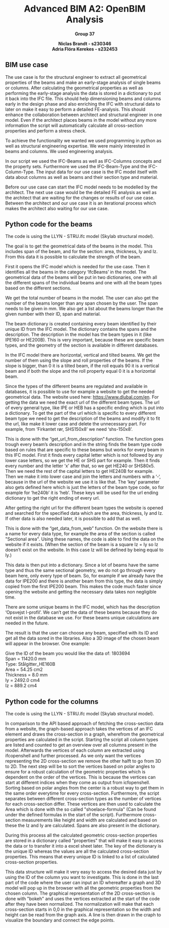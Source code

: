 <h1 style="text-align: center;">Advanced BIM A2: OpenBIM Analysis</h1>
<h4 style="text-align: center;">
Group 37    

Niclas Brandt - s230346     
Adria Flóra Kerekes - s232453
</h4>

## BIM use case
The use case is for the structural engineer to extract all geometrical properties of the beams and make an early-stage analysis of single beams or columns. After calculating the geometrical properties as well as performing the early-stage analysis the data is stored in a dictionary to put it back into the IFC file. This should help dimensioning beams and columns early in the design phase and also enriching the IFC with structural data to later on make it easy to perform a detailed FE-analysis. This should enhance the collaboration between architect and structural engineer in one model. Even if the architect places beams in the model without any more information the script will automatically calculate all cross-section properties and perform a stress check. 

To achieve the functionality we wanted we used programming in python as well as structural engineering expertise. We were mainly interested in beams and columns. We used engineering analysis.

In our script we used the IFC-Beams as well as IFC-Columns concepts and the property sets. Furthermore we used the IFC-Beam-Type and the IFC-Column-Type. The input data for our use case is the IFC model itself with data about columns as well as beams and their section type and material. 

Before our use case can start the IFC model needs to be modelled by the architect. The next use case would be the detailed FE analysis as well as the architect that are waiting for the changes or results of our use case. Between the architect and our use case it is an iterational process which makes the architect also waiting for our use case.

## Python code for the beams
The code is using the LLYN - STRU.ifc model (Skylab structural model). 

The goal is to get the geometrical data of the beams in the model. This includes span of the beam, and for the section: area, thickness, Iy and Iz. From this data it is possible to calculate the strength of the beam. 

First it opens the IFC model which is needed for the use case. Then it identifies all the beams in the category ‘IfcBeams’ in the model. The geometrical data of the beams will be put in two dictionaries, one with all the different spans of the individual beams and one with all the beam types based on the different sections. 

We get the total number of beams in the model. The user can also get the number of the beams longer than any span chosen by the user. The span needs to be given in mm. We also get a list about the beams longer than the given number with their ID, span and material.  

The beam dictionary is created containing every beam identified by their unique ID from the IFC model. The dictionary contains the spans and the description. The description in the model has the beam types in it (like IPE160 or HE200B). This is very important, because these are specific beam types, and the geometry of the section is available in different databases. 

In the IFC model there are horizontal, vertical and tilted beams. We get the number of them using the slope and roll properties of the beams. If the slope is bigger, than 0 it is a tilted beam, if the roll equals 90 it is a vertical beam and if both the slope and the roll property equal 0 it is a horizontal beam. 

Since the types of the different beams are regulated and available in databases, it is possible to use for example a website to get the needed geometrical data. The website used here: https://www.dlubal.com/en. For getting the data we need the exact url of the different beam types. The url of every general type, like IPE or HEB has a specific ending which is put into a dictionary. To get the part of the url which is specific to every different beam type we need to get the description of the beams and modify it to fit the url, like make it lower case and delete the unnecessary part. For example, from ‘Firkantet rør, SHS150x8’ we need ‘shs-150x8’. 

This is done with the “get_url_from_description” function. The function goes trough every beam’s description and in the string finds the beam type code based on rules that are specific to these beams but works for every beam in this IFC model. First it finds every capital letter which is not followed by any lower case letters, so we get the HE or SHS part for example. Then it finds every number and the letter ‘x’ after that, so we get HE240 or SHS80x5. Then we need the rest of the capital letters to get HE240B for example. Then we make it into lower case and join the letters and numbers with a ‘-‘, because in the url of the website we use it is like that. The ‘key’ parameter also gets defined here which is just the letters of the beam type code, so for example for ‘he240b’ it is ‘heb’. These keys will be used for the url ending dictionary to get the right ending of every url. 

After getting the right url for the different beam types the website is opened and searched for the specified data which are the area, thickness, Iy and Iz. If other data is also needed later, it is possible to add that as well. 

This is done with the “get_data_from_web” function. On the website there is a name for every data type, for example the area of the section is called "Sectional area". Using these names, the code is able to find the data on the website if it exists. (When the section of the beam is a square Iz = Iy so Iz doesn’t exist on the website. In this case Iz will be defined by being equal to Iy.)

This data is then put into a dictionary. Since a lot of beams have the same type and thus the same sectional geometry, we do not go through every beam here, only every type of beam. So, for example if we already have the data for IPE200 and there is another beam from this type, the data is simply copied from the first IPE200 beam. This makes the code much faster since opening the website and getting the necessary data takes non negligible time. 

There are some unique beams in the IFC model, which has the description ‘Opsvejst I-profil’. We can’t get the data of these beams because they do not exist in the database we use. For these beams unique calculations are needed in the future. 

The result is that the user can choose any beam, specified with its ID and get all the data sored in the libraries. Also a 3D image of the chosen beam will appear in the browser. One example:

Give the ID of the beam you would like the data of: 1803694\
Span = 11420.0 mm\
Type: Stålgitter_HE160B\
Area = 54.25 cm2\
Thickness = 8.0 mm\
Iy = 2492.0 cm4\
Iz = 889.2 cm4

## Python code for the columns
The code is using the LLYN - STRU.ifc model (Skylab structural model). 

In comparison to the API based approach of fetching the cross-section data from a website, the graph-based approach takes the vertices of an IFC element and draws the cross-section in a graph, wherefrom the geometrical properties are calculated in the script. Starting the script all column types are listed and counted to get an overview over all columns present in the model. Afterwards the vertices of each column are extracted using ifcopenshell and further processed. As we only want the vertices representing the 2D cross-section we remove the other halft to go from 3D to 2D. The next step will be to sort the vertices based on polar angles to ensure for a robust calculation of the geometric properties which is dependent on the order of the vertices. This is because the vertices can start at different indices when they come as output from icfopenshell. Sorting based on polar angles from the center is a robust way to get them in the same order everytime for every cross-section. Furthermore, the script separates between different cross-section types as the number of vertices for each cross-section differ. These vertices are then used to calculate the Area which is done with the so called "shoelace-formula" (Can be found under the defined formulas in the start of the script). Furthermore cross-section measurements like height and width are calculated and based on these the Iz and Iy are calculated. Spans are also present in the dictionary.

During this process all the calculated geometric cross-section properties are stored in a dictionary called "properties" that will make it easy to access the data or to transfer it into a excel sheet later. The key of the dictionary is the unique ID whereas the values are all the calculated cross-section properties. This means that every unique ID is linked to a list of calculated cross-section properties. 

This data structure will make it very easy to access the desired data just by using the ID of the column you want to investigate. This is done in the last part of the code where the user can input an ID whereafter a graph and 3D model will pop up in the browser with all the geometric properties from the chosen column. The graphical representation of the 2D cross-section is done with "bokeh" and uses the vertices extracted at the start of the code after they have been normalized. The normalization will make that each cross-section starts in 0,0 in the graphical representation so the width and height can be read from the graph axis. A line is then drawn in the craph to visualize the boundary and connect the edge points. 
